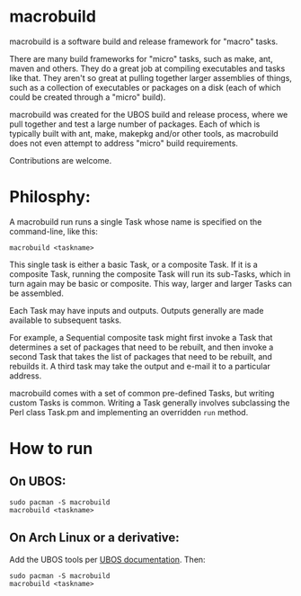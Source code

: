 macrobuild
==========

macrobuild is a software build and release framework for "macro" tasks.

There are many build frameworks for "micro" tasks, such as make, ant,
maven and others. They do a great job at compiling executables and
tasks like that. They aren't so great at pulling together larger
assemblies of things, such as a collection of executables or packages
on a disk (each of which could be created through a "micro" build).

macrobuild was created for the UBOS build and release process,
where we pull together and test a large number of packages. Each of which
is typically built with ant, make, makepkg and/or other tools, as
macrobuild does not even attempt to address "micro" build requirements.

Contributions are welcome.

# Philosphy:

A macrobuild run runs a single Task whose name is specified on the
command-line, like this:
```
macrobuild <taskname>
```
This single task is either a basic Task, or a composite Task. If it
is a composite Task, running the composite Task will run its sub-Tasks,
which in turn again may be basic or composite. This way, larger and
larger Tasks can be assembled.

Each Task may have inputs and outputs. Outputs generally are made
available to subsequent tasks.

For example, a Sequential composite task might first invoke a
Task that determines a set of packages that need to be rebuilt, and
then invoke a second Task that takes the list of packages that need
to be rebuilt, and rebuilds it. A third task may take the output
and e-mail it to a particular address.

macrobuild comes with a set of common pre-defined Tasks, but writing
custom Tasks is common. Writing a Task generally involves subclassing
the Perl class Task.pm and implementing an overridden `run` method.

# How to run

## On UBOS:
```
sudo pacman -S macrobuild
macrobuild <taskname>
```

## On Arch Linux or a derivative:

Add the UBOS tools per
[UBOS documentation](http://ubos.net/docs/developers/install-ubos-tools.html).
Then:

```
sudo pacman -S macrobuild
macrobuild <taskname>
```
